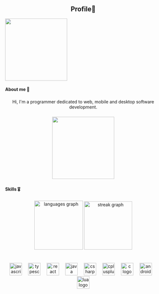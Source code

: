 
<h2 align="center"> Profile🙎 </h2>
<div>
  <img height="200" src="https://www.svgrepo.com/show/489934/facebook.svg"  />
</div>

<h4 align="left">About me 🦖</h4>

###

<p align="center">Hi, I'm a programmer dedicated to web, mobile and desktop software development.</p>

###

<div align="center">
  <img height="200" src="https://i.pinimg.com/originals/1f/06/e4/1f06e4df238be453656074872883ea60.gif"  />
</div>

###

<h4 align="left">Skills 🎖️</h4>

###

<div align="center">
  <img src="https://github-readme-stats.vercel.app/api/top-langs?username=CristianRonald&locale=en&hide_title=false&layout=compact&card_width=320&langs_count=6&theme=vue-dark&hide_border=true&order=2&custom_title=Languages%F0%9F%94%A5" height="157" alt="languages graph"  />
  <img src="https://streak-stats.demolab.com?user=CristianRonald&locale=en&mode=weekly&theme=vue-dark&hide_border=true&border_radius=5&date_format=j/n%5B/Y%5D&order=3" height="155" alt="streak graph"  />
</div>

###

<br clear="both">

<div align="center">
  <img src="https://cdn.jsdelivr.net/gh/devicons/devicon/icons/javascript/javascript-original.svg" height="40" alt="javascript logo"  />
  <img width="12" />
  <img src="https://cdn.jsdelivr.net/gh/devicons/devicon/icons/typescript/typescript-original.svg" height="40" alt="typescript logo"  />
  <img width="12" />
  <img src="https://cdn.jsdelivr.net/gh/devicons/devicon/icons/react/react-original.svg" height="40" alt="react logo"  />
  <img width="12" />
  <img src="https://cdn.jsdelivr.net/gh/devicons/devicon/icons/java/java-original.svg" height="40" alt="java logo"  />
  <img width="12" />
  <img src="https://cdn.jsdelivr.net/gh/devicons/devicon/icons/csharp/csharp-original.svg" height="40" alt="csharp logo"  />
  <img width="12" />
  <img src="https://cdn.jsdelivr.net/gh/devicons/devicon/icons/cplusplus/cplusplus-original.svg" height="40" alt="cplusplus logo"  />
  <img width="12" />
  <img src="https://cdn.jsdelivr.net/gh/devicons/devicon/icons/c/c-original.svg" height="40" alt="c logo"  />
  <img width="12" />
  <img src="https://cdn.jsdelivr.net/gh/devicons/devicon/icons/android/android-original.svg" height="40" alt="android logo"  />
  <img width="12" />
  <img src="https://cdn.jsdelivr.net/gh/devicons/devicon/icons/lua/lua-original.svg" height="40" alt="lua logo"  />
</div>

###
